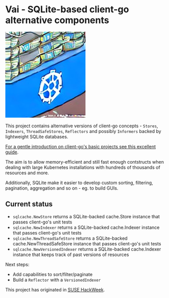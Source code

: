 # Vai - SQLite-based client-go alternative components

![Kubernetes API caching layer according to Stable Diffusion](doc/vai_logo_small.png)

This project contains alternative versions of client-go concepts - `Stores`, `Indexers`, `ThreadSafeStores`, `Reflectors` and possibly `Informers` backed by lightweight SQLite databases.

[For a gentle introduction on client-go's basic projects see this excellent guide](https://github.com/aiyengar2/k8s-docs/blob/main/docs/controllers/01_clients.md).

The aim is to allow memory-efficient and still fast enough contstructs when dealing with large Kubernetes installations with hundreds of thousands of resources and more.

Additionally, SQLite make it easier to develop custom sorting, filtering, pagination, aggregation and so on - eg. to build GUIs.

## Current status

* `sqlcache.NewStore` returns a SQLite-backed cache.Store instance that passes client-go's unit tests
* `sqlcache.NewIndexer` returns a SQLite-backed cache.Indexer instance that passes client-go's unit tests
* `sqlcache.NewThreadSafeStore` returns a SQLite-backed cache.NewThreadSafeStore instance that passes client-go's unit tests
* `sqlcache.NewVersionedIndexer` returns a SQLite-backed cache.Indexer instance that keeps track of past versions of resources

Next steps:
* Add capabilities to sort/filter/paginate
* Build a `Reflector` with a `VersionedIndexer`

This project has originated in [SUSE HackWeek](https://hackweek.opensuse.org/22/projects/vai-a-kubernetes-api-caching-layer).
